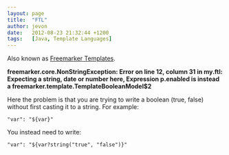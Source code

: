 ```yaml
---
layout: page
title:  "FTL"
author: jevon
date:   2012-08-23 21:32:44 +1200
tags:   [Java, Template Languages]
---
```


Also known as [Freemarker Templates](Freemarker_Templates.md).

**freemarker.core.NonStringException: Error on line 12, column 31 in my.ftl: Expecting a string, date or number here, Expression p.enabled is instead a freemarker.template.TemplateBooleanModel$2**

Here the problem is that you are trying to write a boolean (true, false) without first casting it to a string. For example:

`"var": "${var}"`

You instead need to write:

`"var": "${var?string("true", "false")}"`
